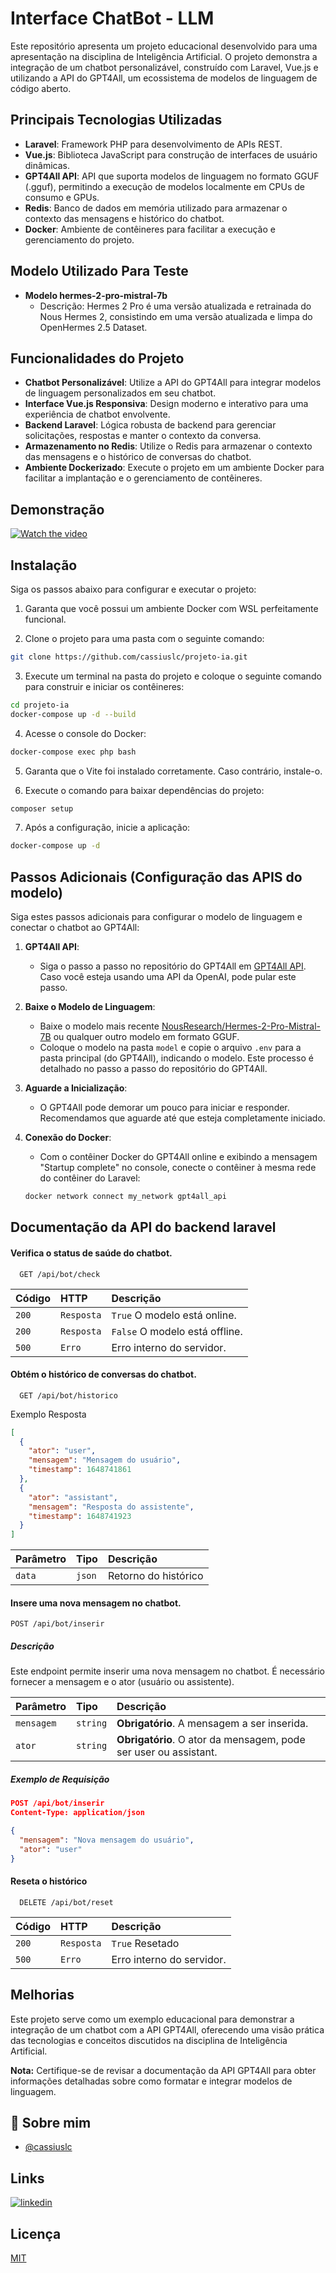 
# Interface ChatBot - LLM 

Este repositório apresenta um projeto educacional desenvolvido para uma apresentação na disciplina de Inteligência Artificial. O projeto demonstra a integração de um chatbot personalizável, construído com Laravel, Vue.js e utilizando a API do GPT4All, um ecossistema de modelos de linguagem de código aberto.

## Principais Tecnologias Utilizadas
- **Laravel**: Framework PHP para desenvolvimento de APIs REST.
- **Vue.js**: Biblioteca JavaScript para construção de interfaces de usuário dinâmicas.
- **GPT4All API**: API que suporta modelos de linguagem no formato GGUF (.gguf), permitindo a execução de modelos localmente em CPUs de consumo e GPUs.
- **Redis**: Banco de dados em memória utilizado para armazenar o contexto das mensagens e histórico do chatbot.
- **Docker**: Ambiente de contêineres para facilitar a execução e gerenciamento do projeto.

## Modelo Utilizado Para Teste
- **Modelo hermes-2-pro-mistral-7b**
  - Descrição:  Hermes 2 Pro é uma versão atualizada e retrainada do Nous Hermes 2, consistindo em uma versão atualizada e limpa do OpenHermes 2.5 Dataset.

## Funcionalidades do Projeto
- **Chatbot Personalizável**: Utilize a API do GPT4All para integrar modelos de linguagem personalizados em seu chatbot.
- **Interface Vue.js Responsiva**: Design moderno e interativo para uma experiência de chatbot envolvente.
- **Backend Laravel**: Lógica robusta de backend para gerenciar solicitações, respostas e manter o contexto da conversa.
- **Armazenamento no Redis**: Utilize o Redis para armazenar o contexto das mensagens e o histórico de conversas do chatbot.
- **Ambiente Dockerizado**: Execute o projeto em um ambiente Docker para facilitar a implantação e o gerenciamento de contêineres.


## Demonstração

[![Watch the video]()](https://youtu.be/A3f-5aWUE-c)


## Instalação

Siga os passos abaixo para configurar e executar o projeto:

1. Garanta que você possui um ambiente Docker com WSL perfeitamente funcional.

2. Clone o projeto para uma pasta com o seguinte comando:

```bash
git clone https://github.com/cassiuslc/projeto-ia.git
```
3. Execute um terminal na pasta do projeto e coloque o seguinte comando para construir e iniciar os contêineres:
```bash
cd projeto-ia
docker-compose up -d --build
```
4. Acesse o console do Docker:
```bash
docker-compose exec php bash
```
5. Garanta que o Vite foi instalado corretamente. Caso contrário, instale-o.

6. Execute o comando para baixar dependências do projeto:
```bash
composer setup
```
7. Após a configuração, inicie a aplicação:
```bash
docker-compose up -d
```

## Passos Adicionais (Configuração das APIS do modelo)

Siga estes passos adicionais para configurar o modelo de linguagem e conectar o chatbot ao GPT4All:

1. **GPT4All API**:
   - Siga o passo a passo no repositório do GPT4All em [GPT4All API](https://github.com/nomic-ai/gpt4all/tree/main/gpt4all-api). Caso você esteja usando uma API da OpenAI, pode pular este passo.

2. **Baixe o Modelo de Linguagem**:
   - Baixe o modelo mais recente [NousResearch/Hermes-2-Pro-Mistral-7B](https://huggingface.co/NousResearch/Hermes-2-Pro-Mistral-7B) ou qualquer outro modelo em formato GGUF.
   - Coloque o modelo na pasta `model` e copie o arquivo `.env` para a pasta principal (do GPT4All), indicando o modelo. Este processo é detalhado no passo a passo do repositório do GPT4All.

3. **Aguarde a Inicialização**:
   - O GPT4All pode demorar um pouco para iniciar e responder. Recomendamos que aguarde até que esteja completamente iniciado.

4. **Conexão do Docker**:
   - Com o contêiner Docker do GPT4All online e exibindo a mensagem "Startup complete" no console, conecte o contêiner à mesma rede do contêiner do Laravel:

   ```bash
   docker network connect my_network gpt4all_api

## Documentação da API do backend laravel

#### Verifica o status de saúde do chatbot.

```http
  GET /api/bot/check

```

| Código   | HTTP       | Descrição                                   |
| :---------- | :--------- | :------------------------------------------ |
| `200`      | `Resposta` | `True` O modelo está online. |
| `200`      | `Resposta` | `False` O modelo está offline. |
| `500`      | `Erro` | Erro interno do servidor. |



#### Obtém o histórico de conversas do chatbot.
```http
  GET /api/bot/historico

```
Exemplo Resposta
```json
[
  {
    "ator": "user",
    "mensagem": "Mensagem do usuário",
    "timestamp": 1648741861
  },
  {
    "ator": "assistant",
    "mensagem": "Resposta do assistente",
    "timestamp": 1648741923
  }
]
```
| Parâmetro   | Tipo       | Descrição                           |
| :---------- | :--------- | :---------------------------------- |
| `data` | `json` | Retorno do histórico |

#### Insere uma nova mensagem no chatbot.
```http
POST /api/bot/inserir
```
##### Descrição
Este endpoint permite inserir uma nova mensagem no chatbot. É necessário fornecer a mensagem e o ator (usuário ou assistente).

| Parâmetro   | Tipo       | Descrição                           |
| :---------- | :--------- | :---------------------------------- |
| `mensagem` | `string` | **Obrigatório**. A mensagem a ser inserida. |
| `ator` | `string` | **Obrigatório**. O ator da mensagem, pode ser user ou assistant. |

##### Exemplo de Requisição

```json
POST /api/bot/inserir
Content-Type: application/json

{
  "mensagem": "Nova mensagem do usuário",
  "ator": "user"
}

```
#### Reseta o histórico
```http
  DELETE /api/bot/reset

```

| Código   | HTTP       | Descrição                                   |
| :---------- | :--------- | :------------------------------------------ |
| `200`      | `Resposta` | `True` Resetado |
| `500`      | `Erro` | Erro interno do servidor. |

## Melhorias

Este projeto serve como um exemplo educacional para demonstrar a integração de um chatbot com a API GPT4All, oferecendo uma visão prática das tecnologias e conceitos discutidos na disciplina de Inteligência Artificial.

**Nota:** Certifique-se de revisar a documentação da API GPT4All para obter informações detalhadas sobre como formatar e integrar modelos de linguagem.

## 🚀 Sobre mim

- [@cassiuslc](https://www.github.com/cassiuslc)


## Links

[![linkedin](https://img.shields.io/badge/linkedin-0A66C2?style=for-the-badge&logo=linkedin&logoColor=white)](https://www.linkedin.com/cassiuslc)


## Licença

[MIT](https://choosealicense.com/licenses/mit/)

